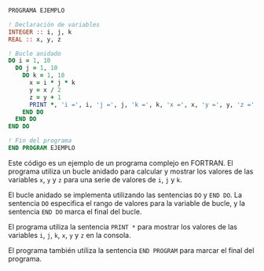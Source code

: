 ```fortran
PROGRAMA EJEMPLO

! Declaración de variables
INTEGER :: i, j, k
REAL :: x, y, z

! Bucle anidado
DO i = 1, 10
  DO j = 1, 10
    DO k = 1, 10
      x = i * j * k
      y = x / 2
      z = y + 1
      PRINT *, 'i =', i, 'j =', j, 'k =', k, 'x =', x, 'y =', y, 'z =', z
    END DO
  END DO
END DO

! Fin del programa
END PROGRAM EJEMPLO
```

Este código es un ejemplo de un programa complejo en FORTRAN. El programa utiliza un bucle anidado para calcular y mostrar los valores de las variables `x`, `y` y `z` para una serie de valores de `i`, `j` y `k`.

El bucle anidado se implementa utilizando las sentencias `DO` y `END DO`. La sentencia `DO` especifica el rango de valores para la variable de bucle, y la sentencia `END DO` marca el final del bucle.

El programa utiliza la sentencia `PRINT *` para mostrar los valores de las variables `i`, `j`, `k`, `x`, `y` y `z` en la consola.

El programa también utiliza la sentencia `END PROGRAM` para marcar el final del programa.
